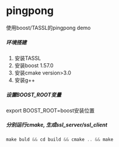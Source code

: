 # pingpong
使用boost/TASSL的pingpong demo

##### 环境搭建
1) 安装TASSL
2) 安装boost 1.57.0
3) 安装cmake version>3.0
4) 安装g++

##### 设置BOOST_ROOT变量
export BOOST_ROOT=boost安装位置

##### 分别运行cmake, 生成ssl_server/ssl_client
```c
make buld && cd build && cmake .. && make
```
